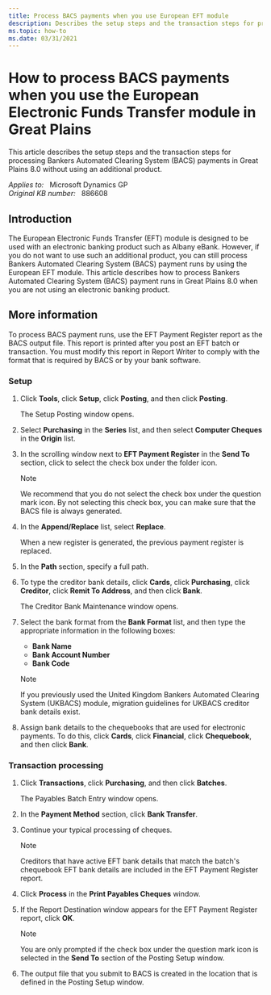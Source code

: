 ```yaml
---
title: Process BACS payments when you use European EFT module
description: Describes the setup steps and the transaction steps for processing Bankers Automated Clearing System (BACS) payments in Great Plains 8.0 without using an additional product.
ms.topic: how-to
ms.date: 03/31/2021
---
```

# How to process BACS payments when you use the European Electronic Funds Transfer module in Great Plains

This article describes the setup steps and the transaction steps for processing Bankers Automated Clearing System (BACS) payments in Great Plains 8.0 without using an additional product.

_Applies to:_ &nbsp; Microsoft Dynamics GP  
_Original KB number:_ &nbsp; 886608

## Introduction

The European Electronic Funds Transfer (EFT) module is designed to be used with an electronic banking product such as Albany eBank. However, if you do not want to use such an additional product, you can still process Bankers Automated Clearing System (BACS) payment runs by using the European EFT module. This article describes how to process Bankers Automated Clearing System (BACS) payment runs in Great Plains 8.0 when you are not using an electronic banking product.

## More information

To process BACS payment runs, use the EFT Payment Register report as the BACS output file. This report is printed after you post an EFT batch or transaction. You must modify this report in Report Writer to comply with the format that is required by BACS or by your bank software.

### Setup

1. Click **Tools**, click **Setup**, click **Posting**, and then click **Posting**.

    The Setup Posting window opens.

2. Select **Purchasing** in the **Series** list, and then select **Computer Cheques** in the **Origin** list.

3. In the scrolling window next to **EFT Payment Register** in the **Send To** section, click to select the check box under the folder icon.

    > [!NOTE]
    > We recommend that you do not select the check box under the question mark icon. By not selecting this check box, you can make sure that the BACS file is always generated.

4. In the **Append/Replace** list, select **Replace**.

    When a new register is generated, the previous payment register is replaced.
5. In the **Path** section, specify a full path.
6. To type the creditor bank details, click **Cards**, click **Purchasing**, click **Creditor**, click **Remit To Address**, and then click **Bank**.

    The Creditor Bank Maintenance window opens.
7. Select the bank format from the **Bank Format** list, and then type the appropriate information in the following boxes:
   - **Bank Name**  
   - **Bank Account Number**  
   - **Bank Code**

    > [!NOTE]
    > If you previously used the United Kingdom Bankers Automated Clearing System (UKBACS) module, migration guidelines for UKBACS creditor bank details exist.

8. Assign bank details to the chequebooks that are used for electronic payments. To do this, click **Cards**, click **Financial**, click **Chequebook**, and then click **Bank**.

### Transaction processing

1. Click **Transactions**, click **Purchasing**, and then click **Batches**.

    The Payables Batch Entry window opens.
2. In the **Payment Method** section, click **Bank Transfer**.
3. Continue your typical processing of cheques.

    > [!NOTE]
    > Creditors that have active EFT bank details that match the batch's chequebook EFT bank details are included in the EFT Payment Register report.
4. Click **Process** in the **Print Payables Cheques** window.
5. If the Report Destination window appears for the EFT Payment Register report, click **OK**.

    > [!NOTE]
    > You are only prompted if the check box under the question mark icon is selected in the **Send To** section of the Posting Setup window.
6. The output file that you submit to BACS is created in the location that is defined in the Posting Setup window.
